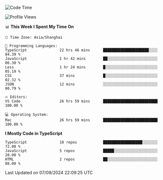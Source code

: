 <!--START_SECTION:waka-->
![Code Time](http://img.shields.io/badge/Code%20Time-6%2C618%20hrs%2012%20mins-blue)

![Profile Views](http://img.shields.io/badge/Profile%20Views-0-blue)

📊 **This Week I Spent My Time On** 

```text
🕑︎ Time Zone: Asia/Shanghai

💬 Programming Languages: 
TypeScript               22 hrs 46 mins      █████████████████████░░░░   84.39 % 
JavaScript               1 hr 42 mins        ██░░░░░░░░░░░░░░░░░░░░░░░   06.30 % 
Less                     1 hr 24 mins        █░░░░░░░░░░░░░░░░░░░░░░░░   05.19 % 
CSS                      37 mins             █░░░░░░░░░░░░░░░░░░░░░░░░   02.32 % 
JSON                     12 mins             ░░░░░░░░░░░░░░░░░░░░░░░░░   00.79 % 

🔥 Editors: 
VS Code                  26 hrs 59 mins      █████████████████████████   100.00 % 

💻 Operating System: 
Mac                      26 hrs 59 mins      █████████████████████████   100.00 % 
```

**I Mostly Code in TypeScript** 

```text
TypeScript               18 repos            ██████████████████░░░░░░░   72.00 % 
JavaScript               5 repos             █████░░░░░░░░░░░░░░░░░░░░   20.00 % 
HTML                     2 repos             ██░░░░░░░░░░░░░░░░░░░░░░░   08.00 % 
```




 Last Updated on 07/09/2024 22:09:25 UTC
<!--END_SECTION:waka-->
